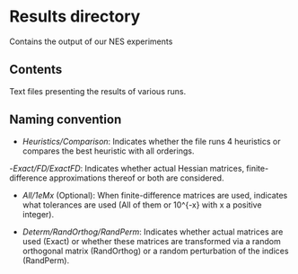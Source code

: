 # Results directory

Contains the output of our NES experiments

## Contents

Text files presenting the results of various runs.

## Naming convention

- *Heuristics/Comparison*: Indicates whether the file runs 4 heuristics or compares the best heuristic with all orderings.

-*Exact/FD/ExactFD*: Indicates whether actual Hessian matrices, finite-difference approximations thereof or both are considered.

- *All/1eMx* (Optional): When finite-difference matrices are used, indicates what tolerances are used (All of them or 10^{-x} with x a positive integer).

- *Determ/RandOrthog/RandPerm*: Indicates whether actual matrices are used (Exact) or whether these matrices are transformed via a random orthogonal matrix (RandOrthog) or a random perturbation of the indices (RandPerm).
